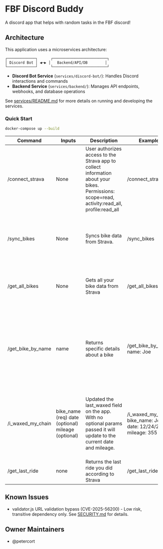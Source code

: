 <!--
  This README is autogenerated. Do not make modifications directly to this file.
  Changes should be made to the readme-template.yml file and the generate-readme.js script.
  -->

  # FBF Discord Buddy

  A discord app that helps with random tasks in the FBF discord!

  ## Architecture

This application uses a microservices architecture:

```
┌─────────────┐      ┌─────────────────────────┐
│ Discord Bot │ ◀─▶ │   Backend/API/DB        │
└─────────────┘      └─────────────────────────┘
```

- **Discord Bot Service** (`services/discord-bot/`): Handles Discord interactions and commands
- **Backend Service** (`services/backend/`): Manages API endpoints, webhooks, and database operations

See [services/README.md](services/README.md) for more details on running and developing the services.

### Quick Start

```bash
docker-compose up --build
```


  | Command | Inputs | Description | Example | Output |
| ------- | ------ | ----------- | ------- | ------ |
| /connect_strava | None | User authorizes access to the Strava app to collect information about your bikes. Permissions: scope=read, activity:read_all, profile:read_all | /connect_strava | A link to connect to Strava |
| /sync_bikes | None | Syncs bike data from Strava. | /sync_bikes | Returns bike data in the format Name (Brand, Model, Mileage) |
| /get_all_bikes | None | Gets all your bike data from Strava | /get_all_bikes | Returns bike data in the format Name (Brand, Model) | 
| /get_bike_by_name | name | Returns specific details about a bike | /get_bike_by_name name: Joe | Returns more bike data in the format name, brand, model, current mileage, and last waxed (date + mileage) | 
| /i_waxed_my_chain | bike_name (req) date (optional) mileage (optional) | Updated the last_waxed field on the app. With no optional params passed it will update to the current date and mileage. | /i_waxed_my_chain bike_name: Joe date: 12/24/2024 mileage: 355 | If successful, returns the date and mileage in the system for a last wax, otherwise returns an error. | 
| /get_last_ride | none | Returns the last ride you did according to Strava | /get_last_ride | Returns info on the last ride you did. |

  ## Known Issues
  - validator.js URL validation bypass (CVE-2025-56200) - Low risk, transitive dependency only. See [SECURITY.md](SECURITY.md) for details.

  ## Owner Maintainers
  - @petercort
